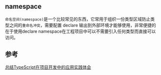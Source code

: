 ## namespace
`命名空间(namespace)`是一个比较常见的东西，它常用于组织一份类型区域防止类型之间的`重命名冲突`，需要配置 declare 输出到外部环境才能够使用，非常便捷的在于使用declare namespace在工程项目中可以不需要引入任何类型而直接可以访问。


## 参考
[总结TypeScript在项目开发中的应用实践体会](https://juejin.cn/post/6970841540776329224)